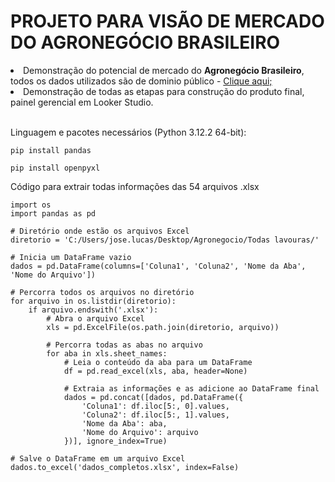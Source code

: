 <h1>PROJETO PARA VISÃO DE MERCADO DO AGRONEGÓCIO BRASILEIRO</h1>
<li>Demonstração do potencial de mercado do <strong>Agronegócio Brasileiro</strong>, todos os dados utilizados são de dominio público - <a href="https://www.ibge.gov.br/"> Clique aqui; </a></li>
<li>Demonstração de todas as etapas para construção do produto final, painel gerencial em Looker Studio.</li><br>

Linguagem e pacotes necessários (Python 3.12.2 64-bit):

```
pip install pandas
```
```
pip install openpyxl
```
Código para extrair todas informações das 54 arquivos .xlsx
```
import os
import pandas as pd

# Diretório onde estão os arquivos Excel
diretorio = 'C:/Users/jose.lucas/Desktop/Agronegocio/Todas lavouras/'

# Inicia um DataFrame vazio
dados = pd.DataFrame(columns=['Coluna1', 'Coluna2', 'Nome da Aba', 'Nome do Arquivo'])

# Percorra todos os arquivos no diretório
for arquivo in os.listdir(diretorio):
    if arquivo.endswith('.xlsx'):
        # Abra o arquivo Excel
        xls = pd.ExcelFile(os.path.join(diretorio, arquivo))
        
        # Percorra todas as abas no arquivo
        for aba in xls.sheet_names:
            # Leia o conteúdo da aba para um DataFrame
            df = pd.read_excel(xls, aba, header=None)
            
            # Extraia as informações e as adicione ao DataFrame final
            dados = pd.concat([dados, pd.DataFrame({
                'Coluna1': df.iloc[5:, 0].values,
                'Coluna2': df.iloc[5:, 1].values,
                'Nome da Aba': aba,
                'Nome do Arquivo': arquivo
            })], ignore_index=True)

# Salve o DataFrame em um arquivo Excel
dados.to_excel('dados_completos.xlsx', index=False)
```
